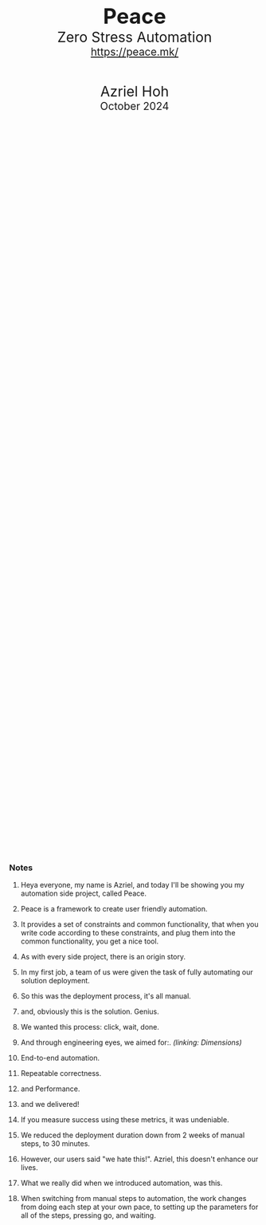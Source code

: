 <div style="
    display: flex;
    flex-wrap: wrap;
    flex-direction: column;
    justify-content: center;
    align-items: center;
    text-align: center;
    height: 80vh;
">
    <div>
        <object
            type="image/svg+xml"
            data="peace_zero_stress_automation/dove.svg"
            width="450"></object>
        <br />
    </div>
    <div style="font-size: 3.0em; font-weight: bold;">Peace</div>
    <div style="font-size: 2.0em;">Zero Stress Automation</div>
    <div style="font-size: 1.5em;"><a href="https://peace.mk/">https://peace.mk/</a></div>
    <div style="height: 50px;"></div>
    <div style="font-size: 2.0em;">Azriel Hoh</div>
    <div style="font-size: 1.5em;">October 2024</div>
</div>


<div class="hidden">

### Notes

1. Heya everyone, my name is Azriel, and today I'll be showing you my automation side project, called Peace.

2. Peace is a framework to create user friendly automation.
3. It provides a set of constraints and common functionality, that when you write code according to these constraints, and plug them into the common functionality, you get a nice tool.
4. As with every side project, there is an origin story.

5. In my first job, a team of us were given the task of fully automating our solution deployment.
6. So this was the deployment process, it's all manual.

7. and, obviously this is the solution. Genius.

8. We wanted this process: click, wait, done.
9. And through engineering eyes, we aimed for:. *(linking: Dimensions)*
10. End-to-end automation.
11. Repeatable correctness.
12. and Performance.
13. and we delivered!

14. If you measure success using these metrics, it was undeniable.
15. We reduced the deployment duration down from 2 weeks of manual steps, to 30 minutes.
16. However, our users said "we hate this!". Azriel, this doesn't enhance our lives.

17. What we really did when we introduced automation, was this.
18. When switching from manual steps to automation, the work changes from doing each step at your own pace, to setting up the parameters for all of the steps, pressing go, and waiting.
19. When it's done, you check if your parameters were correct.
20. If they're correct, that's fine.
21. If they weren't, then you had to understand the error, figure out which step it came from, and which parameters feed into that step.
22. Then when the parameter is fixed, which may take 30 seconds, they still had to wait 30 minutes to confirm if their fix worked,
23. and this delayed feedback loop was frustrating.
24. For new users, it was especially painful:
25. We're telling them to fill in parameters that they don't understand,
26. to feed into a process that they cannot see,
27. to create an environment, that they cannot visualize.
28. So they may not have understood what they were doing, but it was certainly our fault.
29. We created pain.

30. We had engineering eyes, but not human eyes:
31. We took away understandability,
32. We took away control.
33. And when you take away understanding and control, you inadvertently also take away morale. *What little they had.*

34. Ideally we should have built something that provides the benefits of automation,
35. while retaining the benefits of manual execution.
36. This is what the Peace framework aims to do.
37. And today I'd like to show you how it does this, through a tool built using the Peace framework.

38. It's called `envman`, short for environment manager.
39. `envman` automates the download of a web application from github, creates some resources in Amazon, and uploads the web application.
40. Notably there's a missing step to launch a server that runs the web application, but I'm all out of AWS credits. So if you have spare, I'd gladly take them.

41. The first thing we took away was understandability, so let's put that back.

42. There are two ways we tend to write automation:
43. Either we produce too little information, and we can't tell what's going on,
44. or, we produce too much information, and we still can't tell what's going on.
45. For understandability, we need to have something in between.

46. Let's take a look.
47. This is what it looks like when you have too little information:
48. `clear`, `./envman deploy --format none`, clean.
49. Something's going on, I promise!
50. This is what it looks like when you have too much information:
51. `./envman deploy --format json`, clean.
52. And finally, something in between.
53. See if you can see how many steps there are in this process, and whether they complete successfully:
54. `clear`, `./envman deploy`.
55. How many steps are there? *gesture*
56. Did every step complete successfully?
57. "Green means good", so I believe so.
58. What resources were created? *gesture*
59. And if we clean up the environment, you'll see a similar interface, so you can tell that each resource is deleted: `./envman clean`.
60. That's all good when things go well, but what happens in a failure? Can we understand it?
61. First we'll limit the connection speed of the tool to 40 kilobits per second:

    ```sh
    New-NetQosPolicy `
      -Name "envman" `
      -AppPathNameMatchCondition "envman.exe" `
      -PolicyStore ActiveStore `
      -ThrottleRateActionBitsPerSecond 40KB
    ```

62. and run the deployment again: `clear`, `./envman deploy`.
63. You can see that our download from github has slowed,
64. and in a little while we should see an error happen.
65. Here we go.
66. With fresh eyes, can you see which step went wrong?
67. Red means bad, so it should be apparent.
68. In detail, what went wrong, why it went wrong, and how to recover, are all shown.
69. We failed to upload the object. Why? The upload timed out, and make sure you are connected to the internet and try again.
70. We're also shown which resources exist and which don't, so we don't have to guess.
71. If we fix our connection, and re-run the automation:

    ```sh
    Remove-NetQosPolicy `
      -Name "envman" `
      -PolicyStore ActiveStore `
      -Confirm:$false
    ```

72. You'll see that it picks up where it left off, and completes the process.
73. That is, what you think it should do, it does. No surprises.

74. So in summary, with information, the goldilocks principle applies:
75. Too much information is overwhelming, too little is not useful, and there's some middle ground which is just right.
76. The Peace framework generally tries to fit the most relevant information on one screen.

77. The second thing we took away, was control.

78. Most automation tools give you one button -- start -- and that's it.
79. Start the creation, or update, and start the deletion.
80. While pressing start is not difficult, knowing whether the automation will do what we think it will, before we press start, is difficult.

81. What we should understand *before* starting anything, is:
82. Where we are -- our current state,
83. Where we want to go -- our goal state, and
84. The distance between the two.
85. Because if we start with nothing, and end up with something, the distance is something.
86. And if we start with something, and our goal state is something, the distance is nothing.
87. And if we start with something, and our goal state is something else, the distance is that *else*
88. When we understand these three things, then we can make an informed decision if we should press go.
89. Now, if we press start, and change our mind, can we stop the process?
90. Without automation, we can.
91. Like, if someone said, "Azriel! Stop work."
92. I'd say, "Gladly." I can stop where I am.

93. With automation, you need to intentionally build interruptibility into the process.
94. And while pressing Ctrl C on a command line tool is one form of interruption,
95. what we really care about, is safe interruption.
96. i.e. Stop what you're doing when it is safe to do so.
97. Maybe we're at step 5 of a 10 step process, and we want to adjust the parameter for step 7.
98. If we can interrupt the process, adjust the parameters, press go, and have the automation pick up where it left off, that would be great.
99. As in, don't undo all of the work you've already done to get to this point.
100. I just want to fix the parameter for the later step, and continue.

101. Let's see all of this control, in action.
102. Before we run our deployment, what is our environment's current state.
103. Just like we can run `git status`, we can also run `./envman status`.
104. What state will the automation bring our environment to, when we run it? `./envman goal`
105. What's the difference? `./envman diff`
106. The commands are intentionally similar to `git` commands so we make use of familiar names.
107. And for interruptibility, when we deploy, we'll stop the process halfway.
108. `./envman deploy`, ctrl c.

109. Here you can see steps 1 through 3, and step 5 were complete,
110. and step 4 and 6 were not started due to the interruption.
111. If we look at the diff: `./envman diff`,
112. you can see that steps 1, 2, 3, and 5 are done, steps 4 and 6 haven't been executed.
113. If we change our parameters, to using version 0.1.2 instead of 0.1.1 of our web application,
114. the diff will now show that step 1 will change.
115. And if we run deploy again, that is exactly what happens.

116. When cleaning up, we can also interrupt the process.
117. Steps 1, 4, 5, and 6 were cleaned, and 2 and 3 were not.
118. And we can choose to either deploy the environment again, or clean up fully.
119. Let's deploy it to completion. `deploy`, `clean`.

120. What's the use of this?
121. Well there was once we were told,
122. "hey this customer doesn't need their environment anymore, you can delete it."
123. "You sure?"
124. "Yes."
125. So we started the deletion process, and we got this "Hey stop. Stop what you're doing."
126. "We can't. It's all just going to go."
127. And that was the beginning of a very exciting day.
128. So, build a stop button into your automation people.
129. If you use Peace, it is built in for you.

130. We've given back to the user some control, but there are other things still to be implemented like running a subset of the process.
131. Not too hard to implement, just needs time.

132. Morale.
133. Not everyone who uses automation tools has a software background, and not everyone uses the command line all the time.
134. So why not create something that caters for these situations as well?

135. Back to understandability, normally when explaining what automation does,
136. we tend to draw a diagram on the whiteboard,
137. or create a diagram in an internal documentation site.
138. However, it's never really accurate, and it's usually a tangle of overlapping boxes and lines,
139. so it is hard to understand, because the information isn't clear.

140. So here's a web interface. `./envman web`
141. Based on the code written for your automation, two diagrams are generated:
142. The one on the left is called the Progress diagram, which shows the steps in your process,
143. and the one on the right is the Outcome diagram, which shows what the deployed environment looks like, before you deploy it.
144. By clicking on these steps on the right, we get to see what is happening in that step.

145. For example the first step is to download a file from Github, it shows you the request to github and where it saves the file on the file system.
146. Then it creates the IAM policy, role, and instance profile, and S3 bucket,
147. then uploads the web application to that bucket.
148. All of this is generated from your automation code. Magic.
149. This is what you can use to teach someone, or self learn, what the automation process is, and what the environment looks like.
150. And you don't have to keep erasing and redrawing lines on the whiteboard.
151. Which step was unclear? This one? Let's go through that again.

152. Now, this is great, but I like this one.
153. The diagram you saw is the example environment, but what does the actual environment look like?
154. We can discover it.
155. The diagram on the right has faded boxes for each resource, indicating that it doesn't exist.
156. When I click deploy, you can watch the progress diagram on the left, which will show you which steps are being executed,
157. or you can watch the outcome diagram on the right, which will show you the interactions between hosts, that are happening in real time.

158. All of the steps completed successfully, that why they're green,
159. and the resources have been created, so they are now visible.
160. We can do the same for clean up, and it will delete all of the resources from Amazon, as well as on disk.

161. And if we were to have an error, as we did before, we should see it clearly.
162. *slow down internet, click deploy*
163. Let's take a moment to admire this diagram.
164. Ooh look it's gone red.
165. So very quickly, from the user interface, you can tell which step the error came from,
166. as well as which resources it involves.
167. And we can surface the timeout message on the web interface, I just haven't coded that part yet.
168. Cool.

169. So for morale, a lot of effort has been put into aesthetics.
170. For seeing the state of the system, showing one line for each resource, with a link to the full detail, is deliberate.
171. If you've ever been on-call and gotten a call out in the middle of the night, it's very annoying to have to go and find each resource that is part of the system you are investigating.
172. If I can think it, take me there.

173. For progress, we present the information at a level of detail that is digestable,

174. and for errors, instead of panicking, which is visually equivalent of printing a stack trace,
175. we take that error, refine it, and make it beautiful.
176. Always include what went wrong, the reason, and how to recover,
177. because when help people recover from a bad situation,
178. you recover their morale.

179. With all of these aesthetic refinements, that box, is no longer opaque.
180. It is completely, clear.
181. You can see inside it, you can understand it, and you can control it.

182. How does all of this work?
183. Magic.

184. Architecture, how does it fit together?

185. The Peace framework is categorised into two main parts.
186. The item definition, which is the common shape of logic and data, for anything that is managed by automation, and
187. Common functionality, which works with those shapes to provide command execution and a user interface.
188. Item crates contain the logic and data to automate one thing, and
189. the tool crate connects different items together, and passes them to the common functionality from the Peace framework, to provide automation.
190. These groupings are deliberate, so that you can share and reuse common item logic from the standard package registry,
191. while keeping proprietary values and workflows within your tool.
192. Let's go deeper.

193. Starting with Item.
194. If you think of one step in a process, normally we would write code to *do* the step.
195. But instead of only writing code that does the work of that step,
196. an Item is a collection of functions that interact with the thing that is being automated.
197. What is the current state of the thing I'm managing?
198. What will it be, after the automation logic is executed?
199. What's the difference between these states?
200. What does it look like if it's not there?
201. The actual work logic, and
202. interactions -- what are the hosts, and paths that are involved in this automation.
203. Is it a request to fetch data back in, or is it a push to push data out.
204. This information is used to generate the diagram you saw earlier.

205. An example implementation of this, the File Download.
206. The current state function returns the state of the file on disk -- whether or not it exists.
207. And if it does exist, it also returns the MD5 hash.
208. The goal state function returns the state of the file from the server, because the state of the file on the server, will become the state of the file on disk, when the download is executed.
209. So this would fetch the content-length and etag from the server, as a way to compare with what is on disk locally.
210. Many servers use the MD5 hash of a file as its etag.
211. `state_diff` returns whether the local file has the same hash as the remote file.
212. If it's got a different hash, then we assume we need to download it.
213. `state_clean` returns "the file does not exist".
214. `apply` downloads the file.
215. and `interactions` says I'm pulling data from this host, and writing to this path on localhost.

216. A collection of functions is called an Item.
217. And a collection of items, is called a Flow.
218. And a flow also contains the dependency ordering between items.
219. And in Rust, since we cannot store different concrete types in a collection, we have to put them on the heap and store their addresses.
220. Then this flow is what is passed to Peace's common functionality to use in execution or display.

221. Commands. Commands are one of the common functionality that Peace provides.
222. Given a flow and parameters, it invokes different functions within each item.
223. For example, the Discover command.
224. What is the current state of each item? What is the goal state of each item?
225. The discover command will run these functions, store the state, and display it to the user.
226. The Diff command will compute and show the difference between the current and goal states of each item.
227. The Ensure command will turn the current state of each item, into its goal state, through the apply function.
228. The Clean command is similar, where it turns the current state into the clean state, also through the apply function.
229. So Peace provides common logic to iterate through the items, and call the appropriate functions.
230. and it will also pass the appropriate values between each item.
231. That, is magic.

232. Going back to the Item definition, besides the functions to read from or write to the item, implementors also have to specify these data types.
233. Input, which we call parameters, and
234. Output, which we call State.
235. The parameters tell the item where to fetch data from, and where to write to, as well as any other information needed to access the item.
236. The state indicates whether or not the item exists, where it lives, and a summary of its contents.
237. This is the type that is returned from the current, goal, and clean state functions.

238. Putting it all together:
239. We combine the items into a flow,
240. We specify the parameters for each item,
241. Pick an output -- the command line, or web, or both,
242. and these three things together is called a command context.
243. Essentially "all the things you need to run a command".
244. Surface the commands to the user with appropriate names,
245. and this is your tool.

246. So Peace is a side project, and
247. there are side-side projects that were built in the making of Peace.

248. The first noticeable one is Interruptible, which adds the ability to interrupt a stream.
249. If you think about playing music, we are streaming bytes to a speaker, and out comes some audio.
250. When we pause the music, the bytes that were buffered still play, but any bytes that were not the audio buffer will not be played.
251. In automation, instead of streaming bytes to a speaker, we are streaming logic, to an executor.
252. When we pause, any logic that was already queued and is executing, will continue to run to completion.
253. Any logic that hasn't been queued, will not be started.
254. So we fully execute what is in progress to completion, and safely stop between steps.
255. And that's how we get safe interruptibility.

256. The second noticeable project is Dot Interactive.
257. This generates diagrams from structured input.
258. So it takes a data model with the nodes and edges, generates a diagram using GraphViz dot, and adds styles using Tailwind.
259. And that's what I've used for most of the diagrams you've seen today.

260. Now rounding off, what's the status of Peace? Is it ready to be used?

261. For development workflows, or short lived environments, where the environment does not live longer than one version of a tool,
262. I'd say it is ready.
263. But for production workflows, or environments that need to be stable, then Peace is not ready.
264. Don't use it, you will not have Peace.

265. In the table below, you can see the command execution and CLI functionality is stable,
266. The web interface is definitely not stable -- it was hacked together last month for this demo, and
267. the most important one for readiness is API and data stability, which may take me a year to complete.

268. Links to the project:
269. peace.mk for the project website
270. Slides are on peace.mk/book.
271. github.com/azriel91/peace for the repository.

272. To wrap up, I'd like to end with this note:
273. To engineer with empathy,
274. whether it is verbal, visual, or vocal,
275. refine your voice, connect,
276. and communicate with clarity.

277. Thank you for listening, and I'm happy to take questions.

</div>
